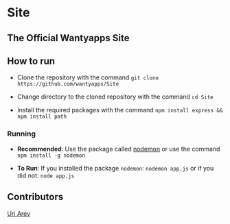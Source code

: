 # Site

## The Official Wantyapps Site

## How to run

* Clone the repository with the command `git clone https://github.com/wantyapps/Site`

* Change directory to the cloned repository with the command `cd Site`

* Install the required packages with the command `npm install express && npm
install path`

### Running

* **Recommended**: Use the package called
[nodemon](https://npmjs.com/package/nodemon) or use the command `npm install -g nodemon`

* **To Run**: If you installed the package `nodemon`: `nodemon app.js` or if you
did not: `node app.js`

## Contributors

[Uri Arev](https://github.com/wantyapps)
